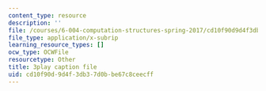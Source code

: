 ```yaml
---
content_type: resource
description: ''
file: /courses/6-004-computation-structures-spring-2017/cd10f90d9d4f3db37d0bbe67c8ceecff_ISaYWm8T8n4.srt
file_type: application/x-subrip
learning_resource_types: []
ocw_type: OCWFile
resourcetype: Other
title: 3play caption file
uid: cd10f90d-9d4f-3db3-7d0b-be67c8ceecff
---
```

